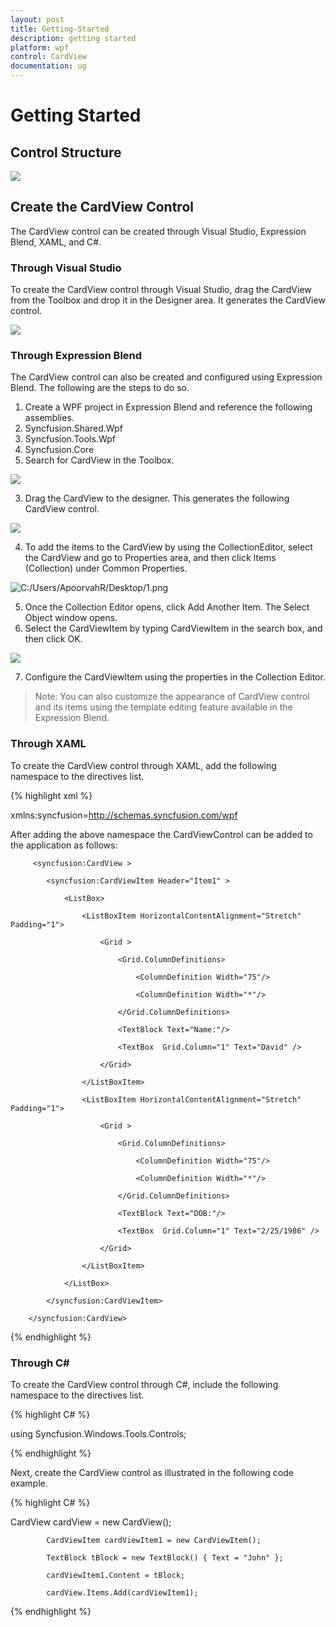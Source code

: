 ```yaml
---
layout: post
title: Getting-Started
description: getting started
platform: wpf
control: CardView
documentation: ug
---
```


# Getting Started

## Control Structure

![](Getting-Started_images/Getting-Started_img1.png)


## Create the CardView Control

The CardView control can be created through Visual Studio, Expression Blend, XAML, and C#.

### Through Visual Studio 

To create the CardView control through Visual Studio, drag the CardView from the Toolbox and drop it in the Designer area. It generates the CardView control.

![](Getting-Started_images/Getting-Started_img2.png)


### Through Expression Blend

The CardView control can also be created and configured using Expression Blend. The following are the steps to do so.

1. Create a WPF project in Expression Blend and reference the following assemblies.
1. Syncfusion.Shared.Wpf
2. Syncfusion.Tools.Wpf
3. Syncfusion.Core
2. Search for CardView in the Toolbox.



![](Getting-Started_images/Getting-Started_img3.png)


3. Drag the CardView to the designer. This generates the following CardView control.

![](Getting-Started_images/Getting-Started_img4.png)


4. To add the items to the CardView by using the CollectionEditor, select the CardView and go to Properties area, and then click Items (Collection) under Common Properties.

![C:/Users/ApoorvahR/Desktop/1.png](Getting-Started_images/Getting-Started_img5.png)



5. Once the Collection Editor opens, click Add Another Item.  The Select Object window opens.
6. Select the CardViewItem by typing CardViewItem in the search box, and then click OK.



![](Getting-Started_images/Getting-Started_img6.png)




7. Configure the CardViewItem using the properties in the Collection Editor.



> Note: You can also customize the appearance of CardView control and its items using the template editing feature available in the Expression Blend.

### Through XAML

To create the CardView control through XAML, add the following namespace to the directives list.

{% highlight xml %}

xmlns:syncfusion=http://schemas.syncfusion.com/wpf



After adding the above namespace the CardViewControl can be added to the application as follows:



         <syncfusion:CardView >

            <syncfusion:CardViewItem Header="Item1" >

                <ListBox>

                    <ListBoxItem HorizontalContentAlignment="Stretch" Padding="1">

                        <Grid >

                            <Grid.ColumnDefinitions>

                                <ColumnDefinition Width="75"/>

                                <ColumnDefinition Width="*"/>

                            </Grid.ColumnDefinitions>

                            <TextBlock Text="Name:"/>

                            <TextBox  Grid.Column="1" Text="David" />

                        </Grid>

                    </ListBoxItem>

                    <ListBoxItem HorizontalContentAlignment="Stretch" Padding="1">

                        <Grid >

                            <Grid.ColumnDefinitions>

                                <ColumnDefinition Width="75"/>

                                <ColumnDefinition Width="*"/>

                            </Grid.ColumnDefinitions>

                            <TextBlock Text="DOB:"/>

                            <TextBox  Grid.Column="1" Text="2/25/1986" />

                        </Grid>

                    </ListBoxItem>

                </ListBox>

            </syncfusion:CardViewItem>

        </syncfusion:CardView>


{% endhighlight %}


### Through C#

To create the CardView control through C#, include the following namespace to the directives list.

{% highlight C# %}

using Syncfusion.Windows.Tools.Controls;


{% endhighlight %}


Next, create the CardView control as illustrated in the following code example.



{% highlight C# %}

CardView cardView = new CardView();

            CardViewItem cardViewItem1 = new CardViewItem();

            TextBlock tBlock = new TextBlock() { Text = "John" };

            cardViewItem1.Content = tBlock;

            cardView.Items.Add(cardViewItem1);

{% endhighlight %}



